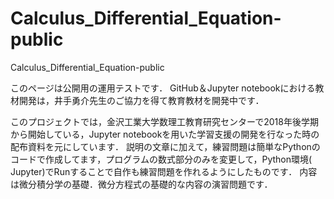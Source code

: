 # Calculus_Differential_Equation-public
 Calculus_Differential_Equation-public


このページは公開用の運用テストです．
GitHub＆Jupyter notebookにおける教材開発は，井手勇介先生のご協力を得て教育教材を開発中です．

このプロジェクトでは，金沢工業大学数理工教育研究センターで2018年後学期から開始している，Jupyter notebookを用いた学習支援の開発を行なった時の配布資料を元にしています．
説明の文章に加えて，練習問題は簡単なPythonのコードで作成してます，プログラムの数式部分のみを変更して，Python環境( Jupyter)でRunすることで自作も練習問題を作れるようにしたものです．
内容は微分積分学の基礎．微分方程式の基礎的な内容の演習問題です．
